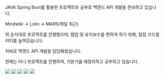 JAVA Spring Boot를 활용한 프로젝트와 공부로 백엔드 API 개발을 준비하고 있습니다.

Mindwiki -> Lolin -> MARS(제일 최근)

위 순서대로 프로젝트를 진행했으며, 협업 및 유지보수를 편하게 하기 위해, 점점 코드퀄리티를 높여갔습니다.

자바로 백엔드 API 개발을 담당해왔습니다.

현재는 미니 프로젝트를 진행하며, 기본기를 재정리하고 공부하고 있습니다.

<img src="https://img.shields.io/badge/JAVA-007396?style=for-the-badge&logo=java&logoColor=white">
<img src="https://img.shields.io/badge/Spring-6DB33F?style=for-the-badge&logo=Spring&logoColor=white">
<img src="https://img.shields.io/badge/mysql-4479A1?style=for-the-badge&logo=mysql&logoColor=white">
<img src="https://img.shields.io/badge/aws-232F3E?style=for-the-badge&logo=aws&logoColor=white">
<img src="https://img.shields.io/badge/vue.js-4FC08D?style=for-the-badge&logo=vue.js&logoColor=white">
